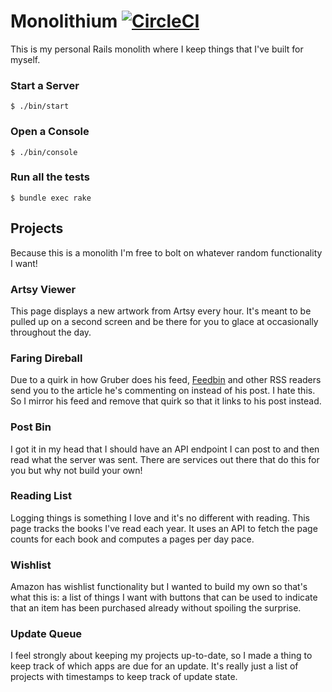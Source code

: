 # Monolithium [![CircleCI][badge]][circleci]

This is my personal Rails monolith where I keep things that I've built for
myself.

### Start a Server

```
$ ./bin/start
```

### Open a Console

```
$ ./bin/console
```

### Run all the tests

```
$ bundle exec rake
```

## Projects

Because this is a monolith I'm free to bolt on whatever random functionality I
want!

### Artsy Viewer

This page displays a new artwork from Artsy every hour. It's meant to be pulled
up on a second screen and be there for you to glace at occasionally throughout
the day.

### Faring Direball

Due to a quirk in how Gruber does his feed, [Feedbin][feedbin] and other RSS
readers send you to the article he's commenting on instead of his post. I hate
this. So I mirror his feed and remove that quirk so that it links to his post
instead.

### Post Bin

I got it in my head that I should have an API endpoint I can post to and then
read what the server was sent. There are services out there that do this for you
but why not build your own!

### Reading List

Logging things is something I love and it's no different with reading. This page
tracks the books I've read each year. It uses an API to fetch the page counts
for each book and computes a pages per day pace.

### Wishlist

Amazon has wishlist functionality but I wanted to build my own so that's what
this is: a list of things I want with buttons that can be used to indicate that
an item has been purchased already without spoiling the surprise.

### Update Queue

I feel strongly about keeping my projects up-to-date, so I made a thing to keep
track of which apps are due for an update. It's really just a list of projects
with timestamps to keep track of update state.

[badge]: https://circleci.com/gh/jonallured/monolithium.svg?style=svg
[circleci]: https://circleci.com/gh/jonallured/monolithium
[feedbin]: https://github.com/feedbin/feedbin-api
